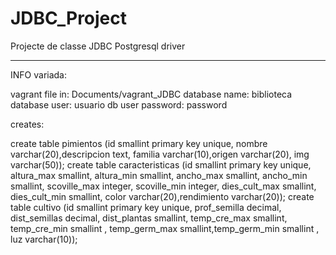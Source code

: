 # JDBC_Project

Projecte de classe JDBC Postgresql driver






------------------------------------------------------------------------------------------------------
INFO variada:

vagrant file in:         Documents/vagrant_JDBC
database name:           biblioteca
database user:           usuario
db user password:        password


creates:
 
create table pimientos (id smallint primary key unique, nombre varchar(20),descripcion text, familia varchar(10),origen varchar(20), img varchar(50));
create table caracteristicas (id smallint primary key unique, altura_max smallint, altura_min smallint, ancho_max smallint, ancho_min smallint, 
  scoville_max integer, scoville_min integer, dies_cult_max smallint, dies_cult_min smallint, color varchar(20),rendimiento varchar(20));
create table cultivo (id smallint primary key unique, prof_semilla decimal, dist_semillas decimal, dist_plantas smallint, temp_cre_max smallint,
  temp_cre_min smallint , temp_germ_max smallint,temp_germ_min smallint , luz varchar(10));




